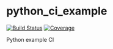 # python_ci_example

[![Build Status](https://app.travis-ci.com/PepoBJ/CI_Python_3.svg?branch=main)](https://app.travis-ci.com/PepoBJ/CI_Python_3)
[![Coverage](https://sonarcloud.io/api/project_badges/measure?project=python_ci&metric=coverage)](https://sonarcloud.io/dashboard?id=python_ci) 

Python example CI
